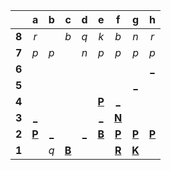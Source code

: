 |     |  a  |  b  |  c  |  d  |  e  |  f  |  g  |  h  |
|:---:|:---:|:---:|:---:|:---:|:---:|:---:|:---:|:---:|
|  **8**  |  _r_  |     |  _b_  |  _q_  |  _k_  |  _b_  |  _n_  |  _r_  |
|  **7**  |  _p_  |  _p_  |     |  _n_  |  _p_  |  _p_  |  _p_  |  _p_  |
|  **6**  |     |     |     |     |     |     |     |  [_](http://localhost:8080/api/chess/play?move=c1h6)  |
|  **5**  |     |     |     |     |     |     |  [_](http://localhost:8080/api/chess/play?move=c1g5)  |     |
|  **4**  |     |     |     |     |  [**P**](http://localhost:8080/api/chess/select?square=e4)  |  [_](http://localhost:8080/api/chess/play?move=c1f4)  |     |     |
|  **3**  |  [_](http://localhost:8080/api/chess/play?move=c1a3)  |     |     |     |  [_](http://localhost:8080/api/chess/play?move=c1e3)  |  [**N**](http://localhost:8080/api/chess/select?square=f3)  |     |     |
|  **2**  |  [**P**](http://localhost:8080/api/chess/select?square=a2)  |  [_](http://localhost:8080/api/chess/play?move=c1b2)  |     |  [_](http://localhost:8080/api/chess/play?move=c1d2)  |  [**B**](http://localhost:8080/api/chess/select?square=e2)  |  [**P**](https://github.com/grim-kalman)  |  [**P**](http://localhost:8080/api/chess/select?square=g2)  |  [**P**](http://localhost:8080/api/chess/select?square=h2)  |
|  **1**  |     |  _q_  |  [**B**](http://localhost:8080/api/chess/select?square=c1)  |     |     |  [**R**](http://localhost:8080/api/chess/select?square=f1)  |  [**K**](http://localhost:8080/api/chess/select?square=g1)  |     |
